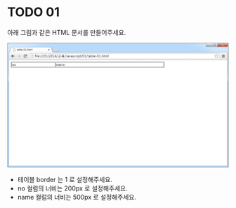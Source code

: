 ﻿TODO 01
========
아래 그림과 같은 HTML 문서를 만들어주세요.

![TODO01](https://raw.githubusercontent.com/lightsh/jsstudy/master/01/todo/images/todo_01.png)

* 테이블 border 는 1 로 설정해주세요.
* no 컬럼의 너비는 200px 로 설정해주세요.
* name 컬럼의 너비는 500px 로 설정해주세요.




